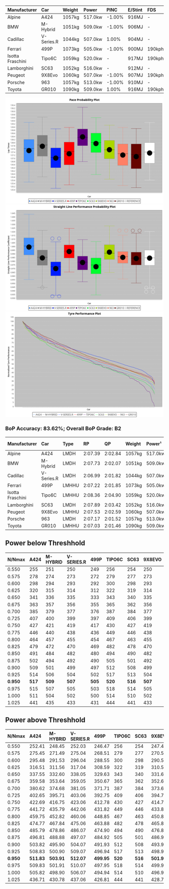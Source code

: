 | Manufacturer     | Car        | Weight | Power   | PINC    | E/Stint | FDS     |
|:-|:-|:-|:-|:-|:-|:-|
| Alpine           | A424       | 1057kg | 517.0kw | -1.00%  | 916MJ   |    -    |
| BMW              | M-Hybrid   | 1051kg | 509.0kw | -1.00%  | 906MJ   |    -    |
| Cadillac         | V-Series.R | 1044kg | 507.0kw | 1.00%   | 904MJ   |    -    |
| Ferrari          | 499P       | 1073kg | 505.0kw | -1.00%  | 900MJ   | 190kph  |
| Isotta Fraschini | Tipo6C     | 1059kg | 520.0kw |    -    | 917MJ   | 190kph  |
| Lamborghini      | SC63       | 1052kg | 516.0kw |    -    | 912MJ   |    -    |
| Peugeot          | 9X8Evo     | 1060kg | 507.0kw | -1.00%  | 907MJ   | 190kph  |
| Porsche          | 963        | 1057kg | 513.0kw | -1.00%  | 910MJ   |    -    |
| Toyota           | GR010      | 1090kg | 509.0kw | 1.00%   | 916MJ   | 190kph  |

![PACECHART](./IMG/ACOMETHOD.png)
![STRAIGHTLINEPERFORMANCECHART](./IMG/ACOMETHOD_sp.png)
![TYREPERFORMANCECHART](./IMG/ACOMETHOD_tw.png)

### BoP Accuracy: 83.62%; Overall BoP Grade: B2
| Manufacturer     | Car        | Type  | RP      | QP      | Weight | Power¹  | Threshhold | PINC    | Power²   | E/Stint | AVG Vmax  | FDS     | RDLC | L/Stint | BOP-Grade | Model Accuracy | Model Points | Match%  | SimDiff |
|:-|:-|:-|:-|:-|:-|:-|:-|:-|:-|:-|:-|:-|:-|:-|:-|:-|:-|:-|:-|
| Alpine           | A424       | LMDH  | 2:07.39 | 2:02.84 | 1057kg | 517.0kw | 210.0kph   | -1.00%  | 511.80kw |  916MJ  | 310.06kph |    -    | 0.99 | 25      | ~A1       | 99.49%         | 1360         | 98.34%  | -0.38   |
| BMW              | M-Hybrid   | LMDH  | 2:07.73 | 2:02.07 | 1051kg | 509.0kw | 210.0kph   | -1.00%  | 503.90kw |  906MJ  | 307.66kph |    -    | 1.00 | 25      | ~A1       | 98.62%         | 2363         | 100.00% | -0.25   |
| Cadillac         | V-Series.R | LMDH  | 2:06.99 | 2:01.82 | 1044kg | 507.0kw | 210.0kph   | 1.00%   | 512.10kw |  904MJ  | 304.85kph |    -    | 1.02 | 25      | -B2       | 98.50%         | 4201         | 81.94%  | +0.69   |
| Ferrari          | 499P       | LMHHU | 2:07.22 | 2:01.85 | 1073kg | 505.0kw | 210.0kph   | -1.00%  | 500.00kw |  900MJ  | 306.52kph | 190kph  | 1.02 | 25      | -B1       | 100.00%        | 4441         | 87.87%  | +0.22   |
| Isotta Fraschini | Tipo6C     | LMHHU | 2:08.36 | 2:04.90 | 1059kg | 520.0kw | 210.0kph   |    -    | 520.00kw |  917MJ  | 306.16kph | 190kph  | 1.05 | 25      | +Ω1       | 98.48%         | 130          | 42.92%  | -0.28   |
| Lamborghini      | SC63       | LMDH  | 2:07.89 | 2:03.42 | 1052kg | 516.0kw | 210.0kph   |    -    | 516.00kw |  912MJ  | 305.13kph |    -    | 1.04 | 25      | +B1       | 100.00%        | 784          | 86.89%  | -0.24   |
| Peugeot          | 9X8Evo     | LMHHU | 2:07.53 | 2:02.59 | 1060kg | 507.0kw | 210.0kph   | -1.00%  | 501.90kw |  907MJ  | 307.95kph | 190kph  | 0.99 | 25      | +B2       | 100.00%        | 808          | 84.80%  | -0.04   |
| Porsche          | 963        | LMDH  | 2:07.17 | 2:01.52 | 1057kg | 513.0kw | 210.0kph   | -1.00%  | 507.90kw |  910MJ  | 306.78kph |    -    | 1.00 | 25      | -B1       | 99.87%         | 12613        | 87.11%  | -0.56   |
| Toyota           | GR010      | LMHHU | 2:07.03 | 2:01.46 | 1090kg | 509.0kw | 210.0kph   | 1.00%   | 514.10kw |  916MJ  | 304.65kph | 190kph  | 1.01 | 25      | -B2       | 99.73%         | 2956         | 82.74%  | +0.85   |

## Power below Threshhold
| N/Nmax    | A424    | M-HYBRID | V-SERIES.R | 499P    | TIPO6C  | SC63    | 9X8EVO  | 963     | GR010   |
|:-|:-|:-|:-|:-|:-|:-|:-|:-|:-|
|  0.550    |  255    |  251     |  250       |  249    |  256    |  254    |  250    |  253    |  251    |
|  0.575    |  278    |  274     |  273       |  272    |  279    |  277    |  273    |  276    |  274    |
|  0.600    |  298    |  294     |  293       |  292    |  300    |  298    |  293    |  296    |  294    |
|  0.625    |  320    |  315     |  314       |  312    |  322    |  319    |  314    |  317    |  315    |
|  0.650    |  341    |  336     |  335       |  333    |  343    |  340    |  335    |  338    |  336    |
|  0.675    |  363    |  357     |  356       |  355    |  365    |  362    |  356    |  360    |  357    |
|  0.700    |  385    |  379     |  377       |  376    |  387    |  384    |  377    |  382    |  379    |
|  0.725    |  407    |  400     |  399       |  397    |  409    |  406    |  399    |  403    |  400    |
|  0.750    |  427    |  421     |  419       |  417    |  430    |  427    |  419    |  424    |  421    |
|  0.775    |  446    |  440     |  438       |  436    |  449    |  446    |  438    |  443    |  440    |
|  0.800    |  464    |  457     |  455       |  454    |  467    |  463    |  455    |  461    |  457    |
|  0.825    |  479    |  472     |  470       |  469    |  482    |  478    |  470    |  476    |  472    |
|  0.850    |  491    |  484     |  482       |  480    |  494    |  490    |  482    |  487    |  484    |
|  0.875    |  502    |  494     |  492       |  490    |  505    |  501    |  492    |  498    |  494    |
|  0.900    |  509    |  501     |  499       |  497    |  512    |  508    |  499    |  505    |  501    |
|  0.925    |  514    |  506     |  504       |  502    |  517    |  513    |  504    |  510    |  506    |
| **0.950** | **517** | **509**  | **507**    | **505** | **520** | **516** | **507** | **513** | **509** |
|  0.975    |  515    |  507     |  505       |  503    |  518    |  514    |  505    |  511    |  507    |
|  1.000    |  511    |  504     |  502       |  500    |  514    |  510    |  502    |  507    |  504    |
|  1.025    |  441    |  435     |  433       |  431    |  444    |  441    |  433    |  438    |  435    |

## Power above Threshhold
| N/Nmax    | A424       | M-HYBRID   | V-SERIES.R | 499P       | TIPO6C  | SC63    | 9X8EVO     | 963        | GR010      |
|:-|:-|:-|:-|:-|:-|:-|:-|:-|:-|
|  0.550    |  252.41    |  248.45    |  252.03    |  246.47    |  256    |  254    |  247.46    |  250.43    |  253.04    |
|  0.575    |  275.45    |  271.49    |  275.04    |  268.51    |  279    |  277    |  270.50    |  273.47    |  276.05    |
|  0.600    |  295.48    |  291.53    |  296.04    |  288.55    |  300    |  298    |  290.54    |  293.50    |  297.05    |
|  0.625    |  316.51    |  311.56    |  317.04    |  308.59    |  322    |  319    |  310.58    |  314.54    |  318.06    |
|  0.650    |  337.55    |  332.60    |  338.05    |  329.63    |  343    |  340    |  331.61    |  335.57    |  339.06    |
|  0.675    |  359.58    |  353.64    |  359.05    |  350.67    |  365    |  362    |  352.65    |  356.61    |  361.06    |
|  0.700    |  380.62    |  374.68    |  381.05    |  371.71    |  387    |  384    |  373.69    |  377.65    |  383.07    |
|  0.725    |  402.65    |  395.71    |  403.06    |  392.75    |  409    |  406    |  394.73    |  399.68    |  404.07    |
|  0.750    |  422.69    |  416.75    |  423.06    |  412.78    |  430    |  427    |  414.77    |  419.72    |  425.07    |
|  0.775    |  441.72    |  435.79    |  442.06    |  431.82    |  449    |  446    |  433.80    |  438.75    |  444.08    |
|  0.800    |  459.75    |  452.82    |  460.06    |  448.85    |  467    |  463    |  450.84    |  455.78    |  462.08    |
|  0.825    |  474.77    |  467.84    |  475.06    |  463.88    |  482    |  478    |  465.86    |  470.81    |  477.08    |
|  0.850    |  485.79    |  478.86    |  486.07    |  474.90    |  494    |  490    |  476.88    |  482.83    |  488.09    |
|  0.875    |  496.81    |  488.88    |  497.07    |  484.92    |  505    |  501    |  486.90    |  492.84    |  499.09    |
|  0.900    |  503.82    |  495.90    |  504.07    |  491.93    |  512    |  508    |  493.92    |  499.86    |  506.09    |
|  0.925    |  508.83    |  500.90    |  509.07    |  496.94    |  517    |  513    |  498.92    |  504.86    |  511.09    |
| **0.950** | **511.83** | **503.91** | **512.07** | **499.95** | **520** | **516** | **501.93** | **507.87** | **514.09** |
|  0.975    |  509.83    |  501.91    |  510.07    |  497.95    |  518    |  514    |  499.93    |  505.87    |  512.09    |
|  1.000    |  505.82    |  498.90    |  506.07    |  494.94    |  514    |  510    |  496.92    |  502.86    |  508.09    |
|  1.025    |  436.71    |  430.78    |  437.06    |  426.81    |  444    |  441    |  428.79    |  433.74    |  439.08    |
